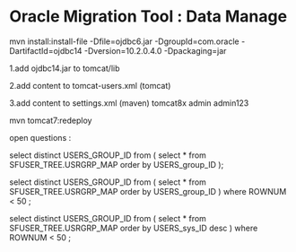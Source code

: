 # Oracle Migration Tool : Data Manage 
mvn install:install-file -Dfile=ojdbc6.jar -DgroupId=com.oracle -DartifactId=ojdbc14 -Dversion=10.2.0.4.0 -Dpackaging=jar

1.add ojdbc14.jar to tomcat/lib

2.add content to tomcat-users.xml (tomcat)
    <role rolename="manager"/>
    <role rolename="admin"/>
    <role rolename="manager-gui"/>
    <role rolename="manager-script"/>
    <user username="admin" password="admin123" roles="manager-script,manager-gui,manager,admin"/>
	</tomcat-users>

3.add content to settings.xml (maven)
	<server>
		<id>tomcat8x</id>
		<username>admin</username>
		<password>admin123</password>
	</server>
  	</servers>

mvn tomcat7:redeploy

open questions :

 select distinct USERS_GROUP_ID from ( select * from SFUSER_TREE.USRGRP_MAP order by USERS_group_ID );

 select distinct USERS_GROUP_ID from ( select * from SFUSER_TREE.USRGRP_MAP order by USERS_group_ID ) where ROWNUM < 50 ;

 select distinct USERS_GROUP_ID from (  select * from SFUSER_TREE.USRGRP_MAP order by USERS_sys_ID desc  ) where ROWNUM < 50 ;

